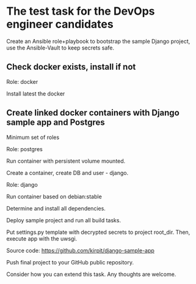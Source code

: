 
# The test task for the DevOps engineer candidates

Create an Ansible role+playbook to bootstrap the sample Django project, use the Ansible-Vault to keep secrets safe.

## Check docker exists, install if not

Role: docker

Install latest the docker

## Create linked docker containers with Django sample app and Postgres
Minimum set of roles

Role: postgres

Run container with persistent volume mounted.

Create a container, create DB and user - django.

Role: django

Run container based on debian:stable

Determine and install all dependencies. 

Deploy sample project and run all build tasks. 

Put settings.py template with decrypted secrets to project root_dir.
Then, execute app with the uwsgi.

Source code: https://github.com/kirpit/django-sample-app

Push final project to your GitHub public repository.

Consider how you can extend this task. Any thoughts are welcome.

